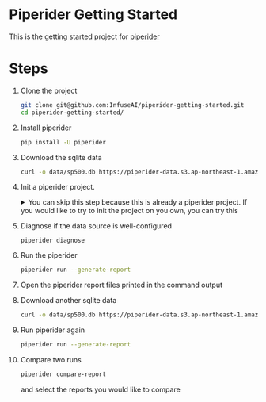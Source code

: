 # Piperider Getting Started

This is the getting started project for [piperider](https://github.com/InfuseAI/piperider)

# Steps

1. Clone the project

   ```bash
   git clone git@github.com:InfuseAI/piperider-getting-started.git
   cd piperider-getting-started/
   ```

1. Install piperider

   ```bash
   pip install -U piperider
   ```

1. Download the sqlite data

   ```bash
   curl -o data/sp500.db https://piperider-data.s3.ap-northeast-1.amazonaws.com/getting-started/sp500_20220401.db
   ```

1. Init a piperider project. 

   <details>
    <summary>You can skip this step because this is already a piperider project. If you would like to try to init the project on you own, you can try this</summary>

    ```bash
    rm -rf .piperider/
    piperider init   
    ```

    Input these options 
   
    - **project name**: demo
    - **data source type**: sqlite
    - **path to database file**: data/sp500.db

   </details>   

1. Diagnose if the data source is well-configured

   ```
   piperider diagnose
   ```

1. Run the piperider

   ```bash
   piperider run --generate-report 
   ```

1. Open the piperider report files printed in the command output

1. Download another sqlite data

   ```bash
   curl -o data/sp500.db https://piperider-data.s3.ap-northeast-1.amazonaws.com/getting-started/sp500_20220527.db
   ```

1. Run piperider again

   ```bash
   piperider run --generate-report 
   ```

1. Compare two runs

   ```bash
   piperider compare-report
   ```

   and select the reports you would like to compare
